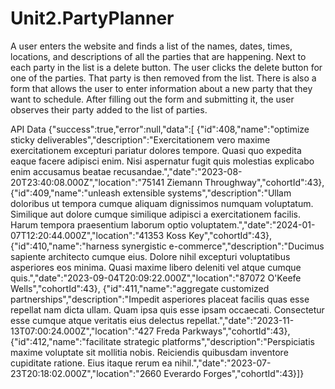 # Unit2.PartyPlanner

A user enters the website and finds a list of the names, dates, times, locations, and descriptions of all the parties that are happening.
Next to each party in the list is a delete button. The user clicks the delete button for one of the parties. That party is then removed from the list.
There is also a form that allows the user to enter information about a new party that they want to schedule. After filling out the form and submitting it, the user observes their party added to the list of parties.

API Data
{"success":true,"error":null,"data":[
{"id":408,"name":"optimize sticky deliverables","description":"Exercitationem vero maxime exercitationem excepturi pariatur dolores tempore. Quasi quo expedita eaque facere adipisci enim. Nisi aspernatur fugit quis molestias explicabo enim accusamus beatae recusandae.","date":"2023-08-20T23:40:08.000Z","location":"75141 Ziemann Throughway","cohortId":43},
{"id":409,"name":"unleash extensible systems","description":"Ullam doloribus ut tempora cumque aliquam dignissimos numquam voluptatum. Similique aut dolore cumque similique adipisci a exercitationem facilis. Harum tempora praesentium laborum optio voluptatem.","date":"2024-01-07T12:20:44.000Z","location":"41353 Koss Key","cohortId":43},
{"id":410,"name":"harness synergistic e-commerce","description":"Ducimus sapiente architecto cumque eius. Dolore nihil excepturi voluptatibus asperiores eos minima. Quasi maxime libero deleniti vel atque cumque quis.","date":"2023-09-04T20:09:22.000Z","location":"87072 O'Keefe Wells","cohortId":43},
{"id":411,"name":"aggregate customized partnerships","description":"Impedit asperiores placeat facilis quas esse repellat nam dicta ullam. Quam ipsa quis esse ipsam occaecati. Consectetur esse cumque atque veritatis eius delectus repellat.","date":"2023-11-13T07:00:24.000Z","location":"427 Freda Parkways","cohortId":43},
{"id":412,"name":"facilitate strategic platforms","description":"Perspiciatis maxime voluptate sit mollitia nobis. Reiciendis quibusdam inventore cupiditate ratione. Eius itaque rerum ea nihil.","date":"2023-07-23T20:18:02.000Z","location":"2660 Everardo Forges","cohortId":43}]}
